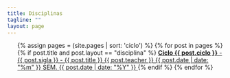 ```yaml
---
title: Disciplinas
tagline: ""
layout: page
---
```


<ul class="list-group">
    {% assign pages = (site.pages | sort: 'ciclo') %}
    {% for post in pages %}
    {% if post.title and post.layout == "disciplina" %}
    <a class="list-group-item" href="{{ post.url | prepend: site.baseurl }}">        
        <b>Ciclo {{ post.ciclo }}</b> - {{ post.sigla }} - {{ post.title }}
        <span class="small label label-success">{{ post.teacher }}</span>
        <span class="badge">{{ post.date | date: "%m" }} SEM. {{ post.date | date: "%Y" }}</span>
    </a> 
    {% endif %}
    {% endfor %}
</ul>

